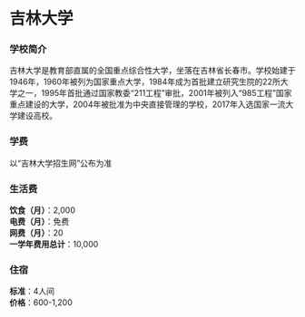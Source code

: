 # 吉林大学
### 学校简介
吉林大学是教育部直属的全国重点综合性大学，坐落在吉林省长春市。学校始建于1946年，1960年被列为国家重点大学，1984年成为首批建立研究生院的22所大学之一，1995年首批通过国家教委“211工程”审批，2001年被列入“985工程”国家重点建设的大学，2004年被批准为中央直接管理的学校，2017年入选国家一流大学建设高校。

### 学费
以“吉林大学招生网”公布为准

### 生活费
**饮食（月）**：2,000  
**电费（月）**：免费  
**网费（月）**：20  
**一学年费用总计**：10,000  

### 住宿
**标准**：4人间  
**价格**：600-1,200  
